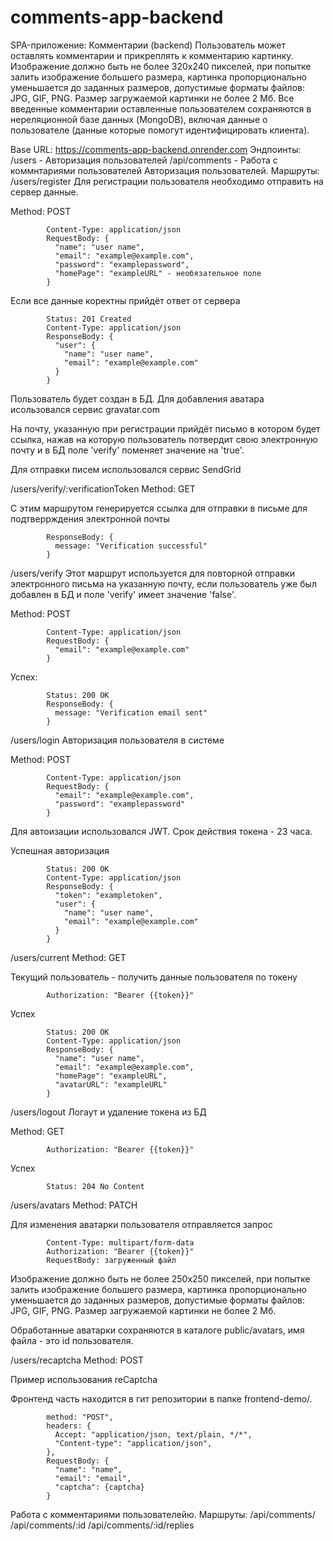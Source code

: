 # comments-app-backend

SPA-приложение: Комментарии (backend)
Пользователь может оставлять комментарии и прикреплять к комментарию картинку. Изображение должно быть не более 320х240 пикселей, при попытке залить изображение большего размера, картинка пропорционально уменьшается до заданных размеров, допустимые форматы файлов: JPG, GIF, PNG. Размер загружаемой картинки не более 2 Мб. Все введенные комментарии оставленные пользователем сохраняются в нереляционной базе данных (MongoDB), включая данные о пользователе (данные которые помогут идентифицировать клиента).

Base URL:
https://comments-app-backend.onrender.com
Эндпоинты:
/users - Авторизация пользователей
/api/comments - Работа с коммнтариями пользователей
Авторизация пользователей. Маршруты:
/users/register
Для регистрации пользователя необходимо отправить на сервер данные.

Method: POST

            Content-Type: application/json
            RequestBody: {
              "name": "user name",
              "email": "example@example.com",
              "password": "examplepassword",
              "homePage": "exampleURL" - необязательное поле
            }
          
Если все данные коректны прийдёт ответ от сервера

            Status: 201 Created
            Content-Type: application/json
            ResponseBody: {
              "user": {
                "name": "user name",
                "email": "example@example.com"
              }
            }
          
Пользователь будет создан в БД. Для добавления аватара исользовался сервис gravatar.com

На почту, указанную при регистрации прийдёт письмо в котором будет ссылка, нажав на которую пользователь потвердит свою электронную почту и в БД поле 'verify' поменяет значение на 'true'.

Для отправки писем использовался сервис SendGrid

/users/verify/:verificationToken
Method: GET

С этим маршрутом генерируется ссылка для отправки в письме для подтверрждения электронной почты

            ResponseBody: {
              message: "Verification successful"
            }
          
/users/verify
Этот маршрут используется для повторной отправки электронного письма на указанную почту, если пользователь уже был добавлен в БД и поле 'verify' имеет значение 'false'.

Method: POST

            Content-Type: application/json
            RequestBody: {
              "email": "example@example.com"
            }
          
Успех:

            Status: 200 OK
            ResponseBody: {
              message: "Verification email sent"
            }
          
/users/login
Авторизация пользователя в системе

Method: POST

            Content-Type: application/json
            RequestBody: {
              "email": "example@example.com",
              "password": "examplepassword"
            }
          
Для автоизации использовался JWT. Срок действия токена - 23 часа.

Успешная авторизация

            Status: 200 OK
            Content-Type: application/json
            ResponseBody: {
              "token": "exampletoken",
              "user": {
                "name": "user name",
                "email": "example@example.com"
              }
            }
          
/users/current
Method: GET

Текущий пользователь - получить данные пользователя по токену

            Authorization: "Bearer {{token}}"
          
Успех

            Status: 200 OK
            Content-Type: application/json
            ResponseBody: {
              "name": "user name",
              "email": "example@example.com",
              "homePage": "exampleURL",
              "avatarURL": "exampleURL"
            }
          
/users/logout
Логаут и удаление токена из БД

Method: GET

            Authorization: "Bearer {{token}}"
          
Успех

            Status: 204 No Content
          
/users/avatars
Method: PATCH

Для изменения аватарки пользователя отправляется запрос

            Content-Type: multipart/form-data
            Authorization: "Bearer {{token}}"
            RequestBody: загруженный файл
          
Изображение должно быть не более 250х250 пикселей, при попытке залить изображение большего размера, картинка пропорционально уменьшается до заданных размеров, допустимые форматы файлов: JPG, GIF, PNG. Размер загружаемой картинки не более 2 Мб.

Обработанные аватарки сохраняются в каталоге public/avatars, имя файла - это id пользователя.

/users/recaptcha
Method: POST

Пример использования reCaptcha

Фронтенд часть находится в гит репозитории в папке frontend-demo/.

            method: "POST",
            headers: {
              Accept: "application/json, text/plain, */*",
              "Content-type": "application/json",
            },
            RequestBody: {
              "name": "name",
              "email": "email",
              "captcha": {captcha}
            }
          
Работа с комментариями пользователейю. Маршруты:
/api/comments/
/api/comments/:id
/api/comments/:id/replies